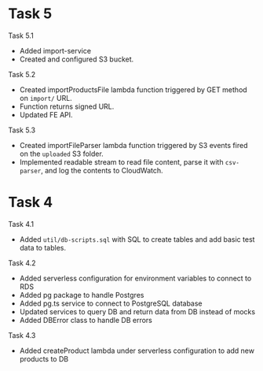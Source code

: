 # Task 5

Task 5.1
- Added import-service
- Created and configured S3 bucket.

Task 5.2
- Created importProductsFile lambda function triggered by GET method on `import/` URL.
- Function returns signed URL.
- Updated FE API.

Task 5.3
- Created importFileParser lambda function triggered by S3 events fired on the `uploaded` S3 folder.
- Implemented readable stream to read file content, parse it with `csv-parser`, and log the contents to CloudWatch.

# Task 4

Task 4.1 
- Added `util/db-scripts.sql` with SQL to create tables and add basic test data to tables.

Task 4.2
- Added serverless configuration for environment variables to connect to RDS
- Added pg package to handle Postgres
- Added pg.ts service to connect to PostgreSQL database
- Updated services to query DB and return data from DB instead of mocks
- Added DBError class to handle DB errors

Task 4.3
- Added createProduct lambda under serverless configuration to add new products to DB
